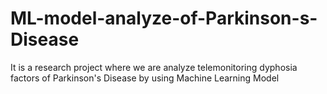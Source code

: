 # ML-model-analyze-of-Parkinson-s-Disease
It is a research project where we are analyze telemonitoring dyphosia factors of Parkinson's Disease by using Machine Learning Model
